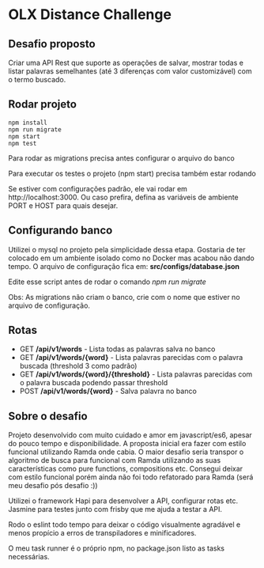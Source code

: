 # OLX Distance Challenge

## Desafio proposto
Criar uma API Rest que suporte as operações de salvar, mostrar todas e listar palavras semelhantes (até 3 diferenças com valor customizável) com o termo buscado.

## Rodar projeto

```
npm install
npm run migrate
npm start
npm test
```


Para rodar as migrations precisa antes configurar o arquivo do banco


Para executar os testes o projeto (npm start) precisa também estar rodando

Se estiver com configurações padrão, ele vai rodar em http://localhost:3000. Ou caso prefira, defina as variáveis de ambiente PORT e HOST para quais desejar.

## Configurando banco
Utilizei o mysql no projeto pela simplicidade dessa etapa. Gostaria de ter colocado em um ambiente isolado como no Docker mas acabou não dando tempo. O arquivo de configuração fica em: **src/configs/database.json**

Edite esse script antes de rodar o comando 
*npm run migrate*

Obs: As migrations não criam o banco, crie com o nome que estiver no arquivo de configuração.

## Rotas
* GET **/api/v1/words** - Lista todas as palavras salva no banco
* GET **/api/v1/words/{word}** - Lista palavras parecidas com o palavra buscada (threshold 3 como padrão)
* GET **/api/v1/words/{word}/{threshold}** - Lista palavras parecidas com o palavra buscada podendo passar threshold
* POST **/api/v1/words/{word}** - Salva palavra no banco

## Sobre o desafio
Projeto desenvolvido com muito cuidado e amor em javascript/es6, apesar do pouco tempo e disponibilidade. A proposta inicial era fazer com estilo funcional utilizando Ramda onde cabia. O maior desafio seria transpor o algoritmo de busca para funcional com Ramda utilizando as suas características como pure functions, compositions etc. Consegui deixar com estilo funcional porém ainda não foi todo refatorado para Ramda (será meu desafio pós desafio :))

Utilizei o framework Hapi para desenvolver a API, configurar rotas etc. Jasmine para testes junto com frisby que me ajuda a testar a API.

Rodo o eslint todo tempo para deixar o código visualmente agradável e menos propício a erros de transpiladores e minificadores.

O meu task runner é o próprio npm, no package.json listo as tasks necessárias.